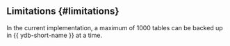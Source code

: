 ## Limitations {#limitations}

In the current implementation, a maximum of 1000 tables can be backed up in {{ ydb-short-name }} at a time.


